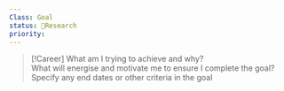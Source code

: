 ```yaml
---
Class: Goal
status: 🔎Research
priority: 
---
```



>[!Career] 
What am I trying to achieve and why?  
 What will energise and motivate me to ensure I complete the goal?
 Specify any end dates or other criteria in the goal


